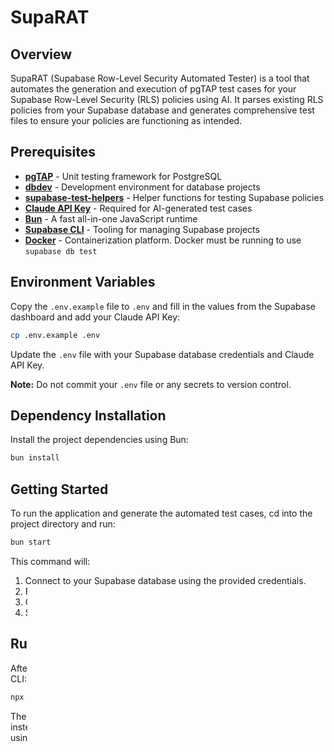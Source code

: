 # SupaRAT

## Overview

SupaRAT (Supabase Row-Level Security Automated Tester) is a tool that automates the generation and execution of pgTAP test cases for your Supabase Row-Level Security (RLS) policies using AI. It parses existing RLS policies from your Supabase database and generates comprehensive test files to ensure your policies are functioning as intended.

## Prerequisites

- [**pgTAP**](https://pgtap.org/) - Unit testing framework for PostgreSQL
- [**dbdev**](https://database.dev/) - Development environment for database projects
- [**supabase-test-helpers**](https://github.com/supabase/supabase-test-helpers) - Helper functions for testing Supabase policies
- [**Claude API Key**](https://anthropic.com/) - Required for AI-generated test cases
- [**Bun**](https://bun.sh/) - A fast all-in-one JavaScript runtime
- [**Supabase CLI**](https://supabase.com/docs/reference/cli) - Tooling for managing Supabase projects
- [**Docker**](https://www.docker.com/) - Containerization platform. Docker must be running to use `supabase db test`

## Environment Variables

Copy the `.env.example` file to `.env` and fill in the values from the Supabase dashboard and add your Claude API Key:

```bash
cp .env.example .env
```

Update the `.env` file with your Supabase database credentials and Claude API Key.

**Note:** Do not commit your `.env` file or any secrets to version control.

## Dependency Installation

Install the project dependencies using Bun:

```bash
bun install
```

## Getting Started

To run the application and generate the automated test cases, cd into the project directory and run:

```bash
bun start
```

This command will:

1. Connect to your Supabase database using the provided credentials.
2. Fetch all existing RLS policies.
3. Generate pgTAP test files for each policy using Claude AI.
4. Save the test files in the `supabase/tests` directory.

## Running the Tests

After generating the test cases, you can execute them using the Supabase CLI:

```bash
npx supabase db test --linked
```

The `--linked` flag runs the tests against your remote Supabase project instead of a local database. Make sure you have linked your project first using:

```bash
supabase link
```

**Note:**

- You'll need your project's reference ID (or name) and database password from the Supabase dashboard to link your project successfully.

- This command runs all SQL test files located in the `supabase/tests` directory.

## Contributing

Contributions are welcome! Please open an issue or submit a pull request with your improvements.

## License

This project is licensed under the MIT License.
